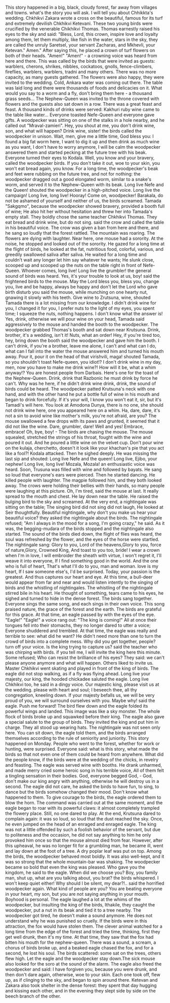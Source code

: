 This story happened in a big, black, cloudy forest, far away from villages and towns. 
what's the story you will ask.
I will tell you about Chhikkta's wedding. 
Chkhikvi Zakara wrote a cross on the beautiful, famous for its turf and extremely devilish Chkhikvi Ketevani.
These two young birds were crucified by the venerable Chikhikvi Thomas.
Thomas earnestly raised his eyes to the sky and said: "Bless, Lord, this crown, inspire love and loyalty among them, let them multiply, like fish in the water, stars in the sky, they are called the unruly Saretsel, your servant Zacharas, and Mkhevli, your Ketevan." 
Amen." After saying this, he placed a crown of turf flowers on both of their heads. 
"Amen!" "Amen!" - a crowning voice was heard from here and there. This was called by the birds that were invited as guests: warblers, cherons, shrikes, nibbles, cockatoos, gnolls, fence-climbers, fireflies, warblers, warblers, tradni and many others. 
There was no more capacity, as many guests gathered. 
The flowers were also happy, they were invited to the wedding. 
Cold, Ankara water was coming out there. 
The table was laid long and there were thousands of foods and delicacies on it.
What would you say to a worm and a fly, don't bring them here - a thousand grass seeds...
The Nephew-Queen was invited to the throne covered with flowers and the guests also sat down in a row. 
There was a great feast and feast. A thousand kinds of drinks were served: Kakhuri ruby ​​wine came to the table like water...
Everyone toasted Nefe-Queen and everyone gave gifts.
A woodpecker was sitting on one of the stalks in a hole nearby, and he called out "Mraval-zamieri".
Hey, you shout at me, you don't drink wine, son, and what will happen? Drink wine, sister! the birds called the woodpecker in unison.
Wait, men, give me a little time, God bless you: I found a big fat worm here, I want to dig it up and then drink as much wine as you want, I don't have to worry anymore, I will be calm
the woodpecker answered them and started pecking at the future tree with his beak. 
Everyone turned their eyes to Kodala.
Well, you know and your bravery, called the woodpecker birds. 
If you don't take it out, woe to your skin, you won't eat bread again, you know.
For a long time, the woodpecker's beak and feet were rubbing on the future tree, and not for nothing: the woodpecker dragged out a good elongated worm, similar to a snake's worm, and served it to the Nephew-Queen with its beak.
Long live Nefe and the Queen! shouted the woodpecker in a high-pitched voice. 
Long live the campaign!
Long live, long live! Hooray! Come on, woodpecker! 
Barakala, do not be ashamed of yourself and neither of us, the birds screamed. 
Tamada "Sakgqmo", because the woodpecker showed bravery, provided a booth full of wine; He also hit her without hesitation and threw her into Tamada's empty stall. They boldly chose the same teacher Chkhikvi Thomas.
They eat bread and drink wine, but do not sing. said the crow and called the table in his beautiful voice. 
The crow was given a ban from here and there, and he sang so loudly that the forest rattled. The mountain was roaring. 
The flowers are dying with laughter. 
Near here, one mouse had a sorority. 
At the noise, he stopped and looked out of the sorority. 
He gazed for a long time at the flight of birds, he looked at the fat, nutritious food, colorful, various, and greedily swallowed saliva after saliva. 
He waited for a long time and couldn't wait any longer
let him say whatever he wants; He slunk close, scooped up and scooped up the nuts on the table right in front of Nefe-Queen.
Whoever comes, long live! Long live the grumbler! the general sound of birds was heard.
Yes, it's your trouble to look at us, boy! said the frightened birds to the mouse.
May the Lord bless you, bless you, change you, live and be happy, always be happy and don't let the Lord who gave birth disturb you
said the mouse, while munching on one hearty nut, gnawing it slowly with his teeth.
Give wine to Zrutsuna, wine, shouted Tamada
there is a lot missing from our knowledge.
I didn't drink wine for you, I changed it for you, I prefer nuts to the light of my eyes, you spent time; I squeeze the nuts, nothing happens.
I don't know what the answer is! Yes, drink, otherwise we will pour wine on your head, Tamada said aggressively to the mouse and handed the booth to the woodpecker.
The woodpecker grabbed Thomas's booth and sat down near Krutsuna.
Drink, brother, it's a wedding, isn't it! Nuts, what an order! Hey, if you're tired too, hey, bring down the booth
said the woodpecker and gave him the booth.
I can't drink, if you're a brother, leave me alone, I can't and what can I do, what can I fall into the water
the mouse answered him and turned his mouth away.
Pour it, pour it on the head of that virishvili, maga! shouted Tamada, 
so you shouldn't toast Nefe-queen, you idiot!?
I don't drink wine in my day, men, now you have to make me drink wine?! How will it be, what a whim anyway!? You are honest people from Darbais. 
Here's one for the toast of the Nephew-Queen.
Drink, drink that Razbonic
he must drink by force 
he can't. 
Why was he here, if he didn't drink wine
drink, drink, the sound of birds could be heard.
The woodpecker patted Krutsuna's neck with one hand, and with the other hand he put a bottle full of wine in his mouth and began to drink forcefully.
If it's your will, I know you won't eat it, sir, but it's Tamadi's will here. 
You look at Amodona Dunya, there is no one, she should not drink wine here, one you appeared here on a whim. 
Ha, dare, dare, it's not a sin to avoid wine like mother's milk, you're not afraid, are you?
The mouse swallowed a few drops with its paws and grunted, it seemed that it did not like the wine.
Dare, grumbler, dare! Well and yes! Embrace, embrace! 
Oh, bye, boy! - The birds are chasing the mouse.
The mouse squealed, stretched the strings of his throat, fought with the wine and poured it out. 
And he poured a little wine on the velvet cup.
Don't pour wine on the kulaja, cherchetto, doesn't it look like your khachan's pie that you act like a fool?! Kodala attacked. 
Then he sighed deeply. 
He was missing the last sip and shouted: Long live Nefe and the queen! 
Long live, Ejibo, your nephew!
Long live, long live! Mozala, Mozala! an enthusiastic voice was heard.
Soon, Trusuna was filled with wine and followed by bayats.
He sang so loud that everyone's ears were pierced. 
Then he started dancing. 
He killed people with laughter. 
The magpie followed him, and they both looked away. 
The crows were holding their bellies with their hands, so many people were laughing at this picture.
Oh, I'm tired, said the mouse at last.
It really spread to the mouth and chest. He lay down near the table. He raised the bulging bird to the sky and screamed.
At the very end, a nightingale was sitting on the table; The singing bird did not sing
did not laugh, He looked at Seir thoughtfully.
Beautiful nightingale, why don't you make us hear your beautiful voice? they asked the nightingale about the birds.
The nightingale refused; "Am I always in the mood for a song, I'm going crazy," he said.
As it was, the begging-mudara of the birds stopped and the nightingale also started. 
The sound of the birds died down, the flight of flies was heard, the soul was refreshed by the flower, and the eyes of the horse were startled. 
The nightingale sang:
Glory to you, Lord of the heavens,Glory to you, force of nature,Glory, Crowned King, And toast to you too, bride!
I wear a crown when I'm in love, I will embroider the sheath with virtue,
I won't regret it, I'll weave it into everyone, If I find something good in the world.
And the one who is full of heart, That's what I'll do to you, man and woman.
love is my heart, If I saw someone else's, I'd be surprised.
Today, your passion is the greatest. And thus captures our heart and eye.
At this time, a bull-deer would appear from far and near and would listen intently to the singing of birds and the whistling of nightingales. The whistling of the nightingale stirred bile in his heart. 
He thought of something, tears came to his eyes, he sighed and turned to hide in the dense forest.
The birds sang together. 
Everyone sings the same song, and each sings in their own voice. 
This song praised nature, the grace of the forest and the earth.
The birds are grateful for this grace. At that time, an eagle passed by with the eyes of the eye.
"Eagle!" "Eagle!" a voice rang out: "The king is coming!" 
All at once their tongues fell into their stomachs, they no longer dared to utter a voice; Everyone shuddered and trembled.
At that time, the eagle was really and terrible to see: what did he want? 
He didn't need more than one to turn the crowd of birds into a complete mess.
Why did you get together, people? turn off your voice. Is the king trying to capture us? said the teacher who was chirping with birds.
if you tell me, I will invite the king here this minute.
Some refused; Who can resist the brilliance of his eyes? 
They said: we can't please anyone anymore and what will happen. Others liked to invite us.
Master Chkhikvi went skating and played in front of the king of birds.
The eagle did not stop walking, as if a fly was flying ahead.
Long live your majesty, our king, the hooded chickadee saluted the eagle.
Long live Chkhikvi too, he said in a dingy voice.
Our majestic king, please visit us at the wedding.
please with heart and soul; I beseech thee, all thy congregation, kneeling down.
If your majesty befalls us, we will be very proud of you, we will surround ourselves with you.
Maybe why! said the eagle. Push me forward!
The bird flew down and the eagle folded its powerful wings and landed. 
This image was like a sky monster.
The whole flock of birds broke up and squawked before their king. 
The eagle also gave a special salute to the group of birds.
They invited the king and put him in charge. 
They all stood up wearing hats. 
The nightingale was not seen only here.
You can sit down, the eagle told them, and the birds arranged themselves according to the rule of seniority and juniority.
This story happened on Monday. 
People who went to the forest, whether for work or hunting, were surprised. 
Everyone said: what is this story, what made the birds so that not even one of them could be heard from anywhere.
What did the people know, if the birds were at the wedding of the chicks, in revelry and feasting.
The eagle was served wine with booths. He drank unharmed, and made merry
cried some heroic song in his terrible voice, All of them felt a tingling sensation in their bodies.
God, everyone begged God, - God, don't make our king angry with anything, otherwise he will destroy us in a second.
The eagle did not care, he asked the birds to have fun, to sing, to dance
but the birds somehow changed their mood. 
Don't know what happened to them. 
To give courage to the birds, the eagle ordered them to blow the horn.
The command was carried out at the same moment, and the eagle began to roar with its powerful claws: it almost completely trampled the flowery place.
Still, no one dared to play. At the end, Krutsuna dared to complain again: it was so loud, so loud that the dust reached the sky.
Once, he even jumped on the head of an enraged and enraged eagle. 
The king was not a little offended by such a foolish behavior of the servant, but due to politeness and the occasion, he did not say anything to him
he only provoked him once so that the mouse almost died from fear.
However, after this upheaval, he was no longer fit for a grumbling man, he became ill, went and lay down at the foot of a tree. A dry poplar leaf was put on top.
Among the birds, the woodpecker behaved most boldly. 
It was also well-kept, and it was so strong that the whole mountain-bar was shaking. 
The woodpecker became so bold that even the king was pleased.
Who gave you the kingdom, he said to the eagle. When did we choose you?
Boy, you family man, shut up, what are you talking about, you brat? the birds whispered.
I won't keep quiet either! Why should I be silent, my dear?!.. said the horrified woodpecker again.
What kind of people are you? You are beating everyone in your heart, my son, but you are not saying anything in your mouth. Boyhood is personal.
The eagle laughed a lot at the whims of the woodpecker, but insulting the king of the birds, Ithakile, they caught the woodpecker, put a nut in its beak and tied it to a tree nearby. 
The woodpecker got tired, he doesn't make a sound anymore. He does not understand why he was punished so cruelly.
If the birds were in this attraction, the fox would have stolen them. 
The clever animal watched for a long time from the edge of the forest and tried the time, thinking, first they get well drunk, then it's my time. 
At that time, they saw that the fox had bitten his mouth for the nephew-queen. 
There was a sound, a scream, a chorus of birds broke up, and a beaked eagle chased the fox, and for a second, he lost his soul. 
The birds scattered: some sat on the trees, others flew high. 
Let the eagle and the woodpecker stay down.The sick mouse also looked for the soro at the sound of the alarm. 
The eagle also freed the woodpecker and said: I have forgiven you, because you were drunk, and then don't dare again, otherwise, woe to your skin.
Each one took off, flew up, as if clinging to the sky, and began to spin around there.
Ketevan and Zakara also took shelter in the dense forest: they spent that day hugging and kissing each other, and in the evening they slept side by side on the beech branch of the other.
